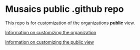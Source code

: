 # Musaics public .github repo

This repo is for customization of the organizations **public** view.

[Information on customizing the organization](https://docs.github.com/en/organizations/collaborating-with-groups-in-organizations/customizing-your-organizations-profile)

[Information on customizing the public view](https://docs.github.com/en/organizations/collaborating-with-groups-in-organizations/customizing-your-organizations-profile#adding-a-public-organization-profile-readme)
